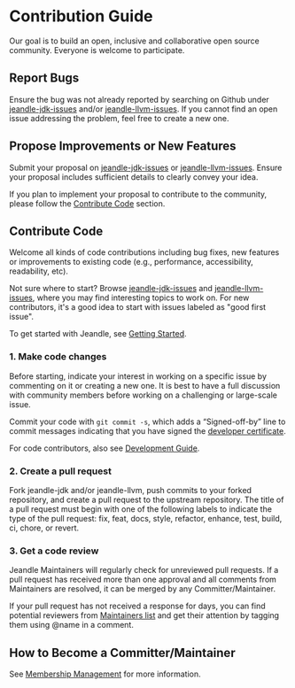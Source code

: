 # Contribution Guide
Our goal is to build an open, inclusive and collaborative open source community. Everyone is welcome to participate.

## Report Bugs
Ensure the bug was not already reported by searching on Github under [jeandle-jdk-issues](https://github.com/jeandle/jeandle-jdk/issues) and/or [jeandle-llvm-issues](https://github.com/jeandle/jeandle-llvm/issues). If you cannot find an open issue addressing the problem, feel free to create a new one.

## Propose Improvements or New Features
Submit your proposal on [jeandle-jdk-issues](https://github.com/jeandle/jeandle-jdk/issues) or [jeandle-llvm-issues](https://github.com/jeandle/jeandle-llvm/issues). Ensure your proposal includes sufficient details to clearly convey your idea.

If you plan to implement your proposal to contribute to the community, please follow the [Contribute Code](https://github.com/jeandle/jeandle-jdk/blob/main/jeandle-docs/contribution-guide.md#contribute-code) section.

## Contribute Code
Welcome all kinds of code contributions including bug fixes, new features or improvements to existing code (e.g., performance, accessibility, readability, etc).

Not sure where to start? Browse [jeandle-jdk-issues](https://github.com/jeandle/jeandle-jdk/issues) and [jeandle-llvm-issues](https://github.com/jeandle/jeandle-llvm/issues), where you may find interesting topics to work on. For new contributors, it's a good idea to start with issues labeled as "good first issue".

To get started with Jeandle, see [Getting Started](https://github.com/jeandle/jeandle-jdk/blob/main/jeandle-docs/getting-started.md).

### 1. Make code changes
Before starting, indicate your interest in working on a specific issue by commenting on it or creating a new one. It is best to have a full discussion with community members before working on a challenging or large-scale issue.

Commit your code with ```git commit -s```, which adds a “Signed-off-by” line to commit messages indicating that you have signed the [developer certificate](https://developercertificate.org/).

For code contributors, also see [Development Guide](https://github.com/jeandle/jeandle-jdk/blob/main/jeandle-docs/development-guide.md).

### 2. Create a pull request
Fork jeandle-jdk and/or jeandle-llvm, push commits to your forked repository, and create a pull request to the upstream repository. The title of a pull request must begin with one of the following labels to indicate the type of the pull request: fix, feat, docs, style, refactor, enhance, test, build, ci, chore, or revert.

### 3. Get a code review
Jeandle Maintainers will regularly check for unreviewed pull requests. If a pull request has received more than one approval and all comments from Maintainers are resolved, it can be merged by any Committer/Maintainer.

If your pull request has not received a response for days, you can find potential reviewers from [Maintainers list](https://github.com/jeandle/community/blob/main/MAINTAINERS.md) and get their attention by tagging them using @name in a comment.

## How to Become a Committer/Maintainer
See [Membership Management](https://github.com/jeandle/community/blob/main/COMMUNITY_MEMBERSHIP.md#membership-management) for more information.
